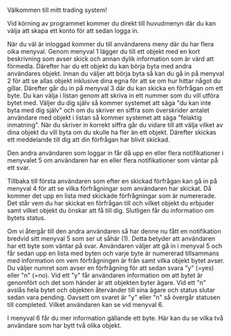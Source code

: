 Välkommen till mitt trading system!

Vid körning av programmet kommer du direkt till huvudmenyn där du kan välja att skapa ett konto för att sedan logga in. 

När du väl är inloggad kommer du till användarens meny där du har flera oika menyval. Genom menyval 1 lägger du till ett objekt med en kort beskrivning som avser skick och annan dylik information som är värd att förmedla. Därefter har du ett objekt du kan börja byta med andra användares objekt. Innan du väljer att börja byta så kan du gå in på menyval 2 för att se allas objekt inklusive dina egna för att se om hur hittar något du gillar. Därefter går du in på menyval 3 där du kan skicka en förfrågan om ett byte. Du kan välja i listan genom att skriva in ett nummer som du vill utföra bytet med. Väljer du dig själv så kommer systemet att säga "du kan inte byta med dig själv" och om du skriver en siffra som överskrider antalet användare med objekt i listan så kommer systemet att säga "felaktig inmatning". När du skriver in korrekt siffra går du vidare till att välja vilket av dina objekt du vill byta om du skulle ha fler än ett objekt. Därefter skickas ett meddelande till dig att din förfrågan har blivit skickad.

Den andra användaren som loggar in får då upp en eller flera notifikationer i menyvalet 5 om användaren har en eller flera notifikationer som väntar på ett svar.

Tillbaka till första användaren som efter en skickad förfrågan kan gå in på menyval 4 för att se vilka förfrågningar som användaren har skickat. Då kommer det upp en lista med skickade förfrågningar som är numererade. Det står vem du har skickat en förfrågan till och vilket objekt du erbjuder samt vilket objekt du önskar att få till dig. Slutligen får du information om bytets status. 

Om vi återgår till den andra användaren så har denne nu fått en notifikation bredvid sitt menyval 5 som ser ut såhär (1). Detta betyder att användaren har ett byte som väntar på svar. Användaren väljer att gå in i menyval 5 och får sedan upp en lista med byten och varje byte är numererad tillsammans med information om vem förfrågningen är från samt vilka objekt bytet avser. Du väljer numret som avser en förfrågning för att sedan svara "y" (=yes) eller "n" (=no). Vid ett "y" får användaren information om att bytet är genomfört och det som händer är att objekten byter ägare. Vid ett "n" avslås hela bytet och objekten återvänder till sina ägare och status slutar sedan vara pending. Oavsett om svaret är "y" eller "n" så övergår statusen till completed. Vilket användaren kan se vid menyval 6.

I menyval 6 får du mer information gällande ett byte. Här kan du se vilka två användare som har bytt två olika objekt.